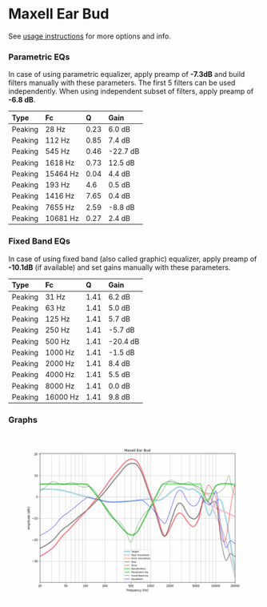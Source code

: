 # Maxell Ear Bud
See [usage instructions](https://github.com/jaakkopasanen/AutoEq#usage) for more options and info.

### Parametric EQs
In case of using parametric equalizer, apply preamp of **-7.3dB** and build filters manually
with these parameters. The first 5 filters can be used independently.
When using independent subset of filters, apply preamp of **-6.8 dB**.

| Type    | Fc       |    Q | Gain     |
|:--------|:---------|:-----|:---------|
| Peaking | 28 Hz    | 0.23 | 6.0 dB   |
| Peaking | 112 Hz   | 0.85 | 7.4 dB   |
| Peaking | 545 Hz   | 0.46 | -22.7 dB |
| Peaking | 1618 Hz  | 0.73 | 12.5 dB  |
| Peaking | 15464 Hz | 0.04 | 4.4 dB   |
| Peaking | 193 Hz   | 4.6  | 0.5 dB   |
| Peaking | 1416 Hz  | 7.65 | 0.4 dB   |
| Peaking | 7655 Hz  | 2.59 | -8.8 dB  |
| Peaking | 10681 Hz | 0.27 | 2.4 dB   |

### Fixed Band EQs
In case of using fixed band (also called graphic) equalizer, apply preamp of **-10.1dB**
(if available) and set gains manually with these parameters.

| Type    | Fc       |    Q | Gain     |
|:--------|:---------|:-----|:---------|
| Peaking | 31 Hz    | 1.41 | 6.2 dB   |
| Peaking | 63 Hz    | 1.41 | 5.0 dB   |
| Peaking | 125 Hz   | 1.41 | 5.7 dB   |
| Peaking | 250 Hz   | 1.41 | -5.7 dB  |
| Peaking | 500 Hz   | 1.41 | -20.4 dB |
| Peaking | 1000 Hz  | 1.41 | -1.5 dB  |
| Peaking | 2000 Hz  | 1.41 | 8.4 dB   |
| Peaking | 4000 Hz  | 1.41 | 5.5 dB   |
| Peaking | 8000 Hz  | 1.41 | 0.0 dB   |
| Peaking | 16000 Hz | 1.41 | 9.8 dB   |

### Graphs
![](./Maxell%20Ear%20Bud.png)